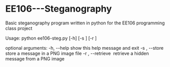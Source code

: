 # EE106---Steganography

Basic steganography program written in python for the EE106 programming class project

Usage:
  python ee106-steg.py [-h] [-s <image file>] [-r <image file>]
  
  optional arguments:
  -h, --help            show this help message and exit
  -s <image file>, --store <image file>
                        store a message in a PNG image file
  -r <image file>, --retrieve <image file>
                        retrieve a hidden message from a PNG image
